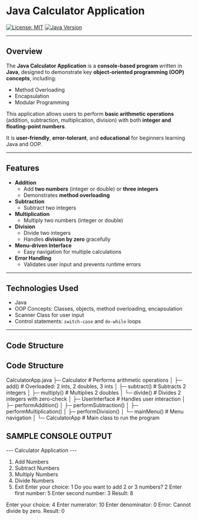 # Java Calculator Application

[![License: MIT](https://img.shields.io/badge/License-MIT-yellow.svg)](LICENSE)
[![Java Version](https://img.shields.io/badge/Java-17-blue)](https://www.java.com/)

---

## Overview

The **Java Calculator Application** is a **console-based program** written in **Java**, designed to demonstrate key **object-oriented programming (OOP) concepts**, including:

- Method Overloading  
- Encapsulation  
- Modular Programming  

This application allows users to perform **basic arithmetic operations** (addition, subtraction, multiplication, division) with both **integer and floating-point numbers**.  

It is **user-friendly**, **error-tolerant**, and **educational** for beginners learning Java and OOP.

---

## Features

- **Addition**
  - Add **two numbers** (integer or double) or **three integers**  
  - Demonstrates **method overloading**
- **Subtraction**
  - Subtract two integers
- **Multiplication**
  - Multiply two numbers (integer or double)
- **Division**
  - Divide two integers  
  - Handles **division by zero** gracefully
- **Menu-driven Interface**
  - Easy navigation for multiple calculations
- **Error Handling**
  - Validates user input and prevents runtime errors

---

## Technologies Used

- Java  
- OOP Concepts: Classes, objects, method overloading, encapsulation  
- Scanner Class for user input  
- Control statements: `switch-case` and `do-while` loops  

---

## Code Structure

## Code Structure

CalculatorApp.java
├─ Calculator          # Performs arithmetic operations
│  ├─ add()            # Overloaded: 2 ints, 2 doubles, 3 ints
│  ├─ subtract()       # Subtracts 2 integers
│  ├─ multiply()       # Multiplies 2 doubles
│  └─ divide()         # Divides 2 integers with zero-check
│
├─ UserInterface       # Handles user interaction
│  ├─ performAddition()
│  ├─ performSubtraction()
│  ├─ performMultiplication()
│  ├─ performDivision()
│  └─ mainMenu()       # Menu navigation
│
└─ CalculatorApp       # Main class to run the program



## SAMPLE CONSOLE OUTPUT ##

--- Calculator Application ---
1. Add Numbers
2. Subtract Numbers
3. Multiply Numbers
4. Divide Numbers
5. Exit
Enter your choice: 1
Do you want to add 2 or 3 numbers? 2
Enter first number: 5
Enter second number: 3
Result: 8

Enter your choice: 4
Enter numerator: 10
Enter denominator: 0
Error: Cannot divide by zero.
Result: 0

